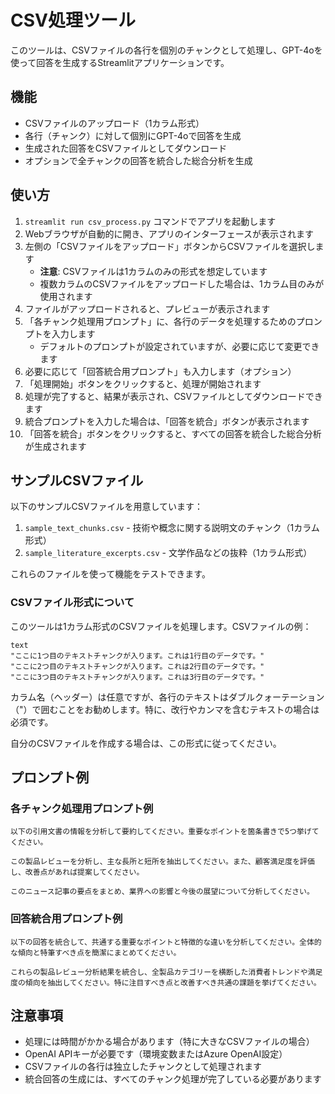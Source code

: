 # CSV処理ツール

このツールは、CSVファイルの各行を個別のチャンクとして処理し、GPT-4oを使って回答を生成するStreamlitアプリケーションです。

## 機能

- CSVファイルのアップロード（1カラム形式）
- 各行（チャンク）に対して個別にGPT-4oで回答を生成
- 生成された回答をCSVファイルとしてダウンロード
- オプションで全チャンクの回答を統合した総合分析を生成

## 使い方

1. `streamlit run csv_process.py` コマンドでアプリを起動します
2. Webブラウザが自動的に開き、アプリのインターフェースが表示されます
3. 左側の「CSVファイルをアップロード」ボタンからCSVファイルを選択します
   - **注意**: CSVファイルは1カラムのみの形式を想定しています
   - 複数カラムのCSVファイルをアップロードした場合は、1カラム目のみが使用されます
4. ファイルがアップロードされると、プレビューが表示されます
5. 「各チャンク処理用プロンプト」に、各行のデータを処理するためのプロンプトを入力します
   - デフォルトのプロンプトが設定されていますが、必要に応じて変更できます
6. 必要に応じて「回答統合用プロンプト」も入力します（オプション）
7. 「処理開始」ボタンをクリックすると、処理が開始されます
8. 処理が完了すると、結果が表示され、CSVファイルとしてダウンロードできます
9. 統合プロンプトを入力した場合は、「回答を統合」ボタンが表示されます
10. 「回答を統合」ボタンをクリックすると、すべての回答を統合した総合分析が生成されます

## サンプルCSVファイル

以下のサンプルCSVファイルを用意しています：

1. `sample_text_chunks.csv` - 技術や概念に関する説明文のチャンク（1カラム形式）
2. `sample_literature_excerpts.csv` - 文学作品などの抜粋（1カラム形式）

これらのファイルを使って機能をテストできます。

### CSVファイル形式について

このツールは1カラム形式のCSVファイルを処理します。CSVファイルの例：

```
text
"ここに1つ目のテキストチャンクが入ります。これは1行目のデータです。"
"ここに2つ目のテキストチャンクが入ります。これは2行目のデータです。"
"ここに3つ目のテキストチャンクが入ります。これは3行目のデータです。"
```

カラム名（ヘッダー）は任意ですが、各行のテキストはダブルクォーテーション（"）で囲むことをお勧めします。特に、改行やカンマを含むテキストの場合は必須です。

自分のCSVファイルを作成する場合は、この形式に従ってください。

## プロンプト例

### 各チャンク処理用プロンプト例

```
以下の引用文書の情報を分析して要約してください。重要なポイントを箇条書きで5つ挙げてください。
```

```
この製品レビューを分析し、主な長所と短所を抽出してください。また、顧客満足度を評価し、改善点があれば提案してください。
```

```
このニュース記事の要点をまとめ、業界への影響と今後の展望について分析してください。
```

### 回答統合用プロンプト例

```
以下の回答を統合して、共通する重要なポイントと特徴的な違いを分析してください。全体的な傾向と特筆すべき点を簡潔にまとめてください。
```

```
これらの製品レビュー分析結果を統合し、全製品カテゴリーを横断した消費者トレンドや満足度の傾向を抽出してください。特に注目すべき点と改善すべき共通の課題を挙げてください。
```

## 注意事項

- 処理には時間がかかる場合があります（特に大きなCSVファイルの場合）
- OpenAI APIキーが必要です（環境変数またはAzure OpenAI設定）
- CSVファイルの各行は独立したチャンクとして処理されます
- 統合回答の生成には、すべてのチャンク処理が完了している必要があります 